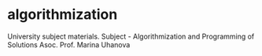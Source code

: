 # algorithmization
University subject materials.
Subject - Algorithmization and Programming of Solutions
Asoc. Prof. Marina Uhanova
